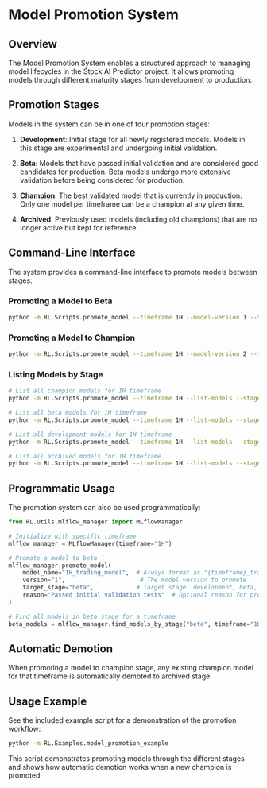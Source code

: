 # Model Promotion System

## Overview

The Model Promotion System enables a structured approach to managing model lifecycles in the Stock AI Predictor project. It allows promoting models through different maturity stages from development to production.

## Promotion Stages

Models in the system can be in one of four promotion stages:

1. **Development**: Initial stage for all newly registered models. Models in this stage are experimental and undergoing initial validation.

2. **Beta**: Models that have passed initial validation and are considered good candidates for production. Beta models undergo more extensive validation before being considered for production.

3. **Champion**: The best validated model that is currently in production. Only one model per timeframe can be a champion at any given time.

4. **Archived**: Previously used models (including old champions) that are no longer active but kept for reference.

## Command-Line Interface

The system provides a command-line interface to promote models between stages:

### Promoting a Model to Beta

```bash
python -m RL.Scripts.promote_model --timeframe 1H --model-version 1 --target-stage beta --reason "Passed initial validation"
```

### Promoting a Model to Champion

```bash
python -m RL.Scripts.promote_model --timeframe 1H --model-version 2 --target-stage champion --reason "Best performance in backtesting"
```

### Listing Models by Stage

```bash
# List all champion models for 1H timeframe
python -m RL.Scripts.promote_model --timeframe 1H --list-models --stage champion

# List all beta models for 1H timeframe
python -m RL.Scripts.promote_model --timeframe 1H --list-models --stage beta

# List all development models for 1H timeframe
python -m RL.Scripts.promote_model --timeframe 1H --list-models --stage development

# List all archived models for 1H timeframe
python -m RL.Scripts.promote_model --timeframe 1H --list-models --stage archived
```

## Programmatic Usage

The promotion system can also be used programmatically:

```python
from RL.Utils.mlflow_manager import MLflowManager

# Initialize with specific timeframe
mlflow_manager = MLflowManager(timeframe="1H")

# Promote a model to beta
mlflow_manager.promote_model(
    model_name="1H_trading_model",  # Always format as "{timeframe}_trading_model"
    version="1",                     # The model version to promote
    target_stage="beta",            # Target stage: development, beta, champion, or archived
    reason="Passed initial validation tests"  # Optional reason for promotion
)

# Find all models in beta stage for a timeframe
beta_models = mlflow_manager.find_models_by_stage("beta", timeframe="1H")
```

## Automatic Demotion

When promoting a model to champion stage, any existing champion model for that timeframe is automatically demoted to archived stage.

## Usage Example

See the included example script for a demonstration of the promotion workflow:

```bash
python -m RL.Examples.model_promotion_example
```

This script demonstrates promoting models through the different stages and shows how automatic demotion works when a new champion is promoted.

